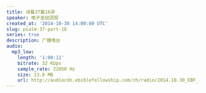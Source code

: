 ```yaml
---
title: 诗篇37篇16讲
speaker: 电子圣经团契
created_at: '2014-10-30 14:00:00 UTC'
slug: psalm-37-part-16
series: true
description: 广播电台
audio:
  mp3_low:
    length: '1:00:11'
    bitrate: 32 Kbps
    sample_rate: 22050 Hz
    size: 13.8 MB
    url: http://audiocdn.ebiblefellowship.com/zh/radio/2014.10.30_EBF_-_Psalm_37_Part_16.mp3
---
```

